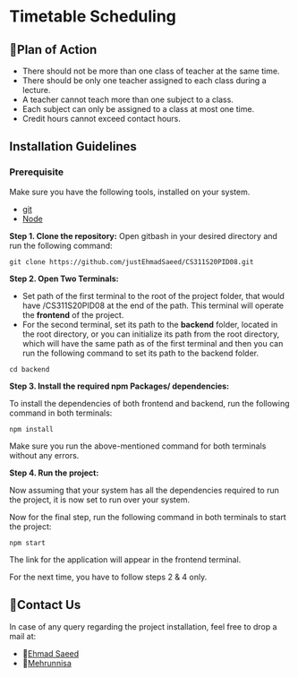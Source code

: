 # Timetable Scheduling

## 🎯Plan of Action

- There should not be more than one class of teacher at the same time.
- There should be only one teacher assigned to each class during a lecture.
- A teacher cannot teach more than one subject to a class.
- Each subject can only be assigned to a class at most one time.
- Credit hours cannot exceed contact hours.

## Installation Guidelines

### **Prerequisite**

Make sure you have the following tools, installed on your system.

- [git](https://git-scm.com/downloads)
- [Node](https://nodejs.org/en/download/)

**Step 1. Clone the repository:**
Open gitbash in your desired directory and run the following command:

```
git clone https://github.com/justEhmadSaeed/CS311S20PID08.git
```

**Step 2. Open Two Terminals:**

- Set path of the first terminal to the root of the project folder, that would have /CS311S20PID08 at the end of the path. This terminal will operate the **frontend** of the project.
- For the second terminal, set its path to the **backend** folder, located in the root directory, or you can initialize its path from the root directory, which will have the same path as of the first terminal and then you can run the following command to set its path to the backend folder.

```
cd backend
```

**Step 3. Install the required npm Packages/ dependencies:**

To install the dependencies of both frontend and backend, run the following command in both terminals:

```
npm install
```

Make sure you run the above-mentioned command for both terminals without any errors.

**Step 4. Run the project:**

Now assuming that your system has all the dependencies required to run the project, it is now set to run over your system.

Now for the final step, run the following command in both terminals to start the project:

```
npm start
```

The link for the application will appear in the frontend terminal.

For the next time, you have to follow steps 2 & 4 only.

## 📧Contact Us

In case of any query regarding the project installation, feel free to drop a mail at:

- 👨[Ehmad Saeed](mailto:justehmadsaeed@gmail.com)
- 👩[Mehrunnisa](mailto:justehmadsaeed@gmail.com)
